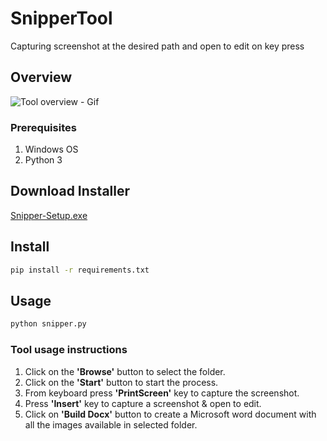 # SnipperTool
Capturing screenshot at the desired path and open to edit on key press

## Overview
![Tool overview - Gif](gif/snipper_tool.gif)

### Prerequisites
1. Windows OS
2. Python 3

## Download Installer
[Snipper-Setup.exe](https://drive.google.com/file/d/17xPWuFWwxncafR03Jknz_zwPEzewIvX-/view?usp=sharing)


## Install
```bash
pip install -r requirements.txt
```

## Usage
```bash
python snipper.py
```

### Tool usage instructions
1. Click on the **'Browse'** button to select the folder.
2. Click on the **'Start'** button to start the process.
3. From keyboard press **'PrintScreen'** key to capture the screenshot.
4. Press **'Insert'** key to capture a screenshot & open to edit.
5. Click on **'Build Docx'** button to create a Microsoft word document with all the images available in selected folder.
